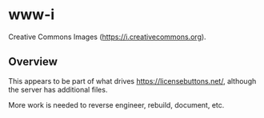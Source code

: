 # www-i

Creative Commons Images (<https://i.creativecommons.org>).

## Overview

This appears to be part of what drives <https://licensebuttons.net/>, although
the server has additional files.

More work is needed to reverse engineer, rebuild, document, etc.
